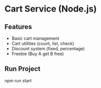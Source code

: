 # Cart Service (Node.js)

## Features

- Basic cart management
- Cart utilities (count, list, check)
- Discount system (fixed, percentage)
- Freebie (Buy A get B free)

## Run Project
npm run start
